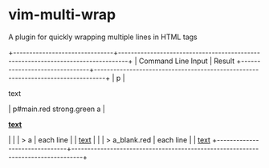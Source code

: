 # vim-multi-wrap
A plugin for quickly wrapping multiple lines in HTML tags


+-------------------------------+---------------------------------------------------------------------------------+
| Command Line Input            | Result
+-------------------------------+---------------------------------------------------------------------------------+
| p                             | <p>text</p>
| p#main.red strong.green a     | <p id="main" class="red"><strong class="green"><a href="">text</a></strong></p>
|                               |
| > a                           | each line
|                               | <a href="">text</a>
|                               |
| > a_blank.red                 | each line
|                               | <a href="" target="_blank" rel="nofollow">text</a>
+-------------------------------+---------------------------------------------------------------------------------+
